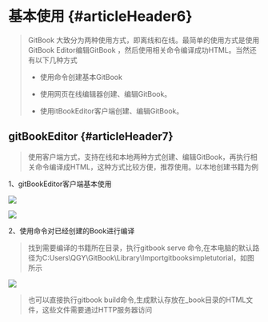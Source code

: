 # 基本使用 {#articleHeader6}

> GitBook 大致分为两种使用方式，即离线和在线。最简单的使用方式是使用GitBook Editor编辑GitBook ，然后使用相关命令编译成功HTML。当然还有以下几种方式
>
> * 使用命令创建基本GitBook
>
> * 使用网页在线编辑器创建、编辑GitBook。
>
> * 使用itBookEditor客户端创建、编辑GitBook。

## gitBookEditor {#articleHeader7}

> 使用客户端方式，支持在线和本地两种方式创建、编辑GitBook，再执行相关命令编译成HTML，这种方式比较方便，推荐使用。以本地创建书籍为例

1、gitBookEditor客户端基本使用

![](https://segmentfault.com/img/bVyKz5)

![](https://segmentfault.com/img/bVyKz9)

2、使用命令对已经创建的Book进行编译

> 找到需要编译的书籍所在目录，执行gitbook serve 命令,在本电脑的默认路径为C:Users\QGY\GitBook\Library\Importgitbooksimpletutorial，如图所示

![](https://segmentfault.com/img/bVyKAb)

> 也可以直接执行gitbook build命令,生成默认存放在\_book目录的HTML文件，这些文件需要通过HTTP服务器访问




